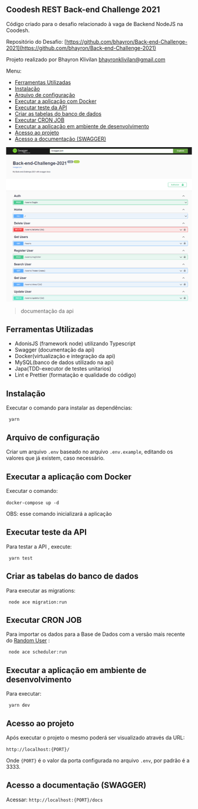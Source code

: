 ## Coodesh REST Back-end Challenge 2021

Código criado para o desafio relacionado à vaga de Backend NodeJS na Coodesh.

Repositório do Desafio: [https://github.com/bhayron/Back-end-Challenge-2021](https://github.com/bhayron/Back-end-Challenge-2021)

Projeto realizado por Bhayron Klivilan [bhayronklivilan@gmail.com](mailto:bhayronklivilan@gmail.com)

Menu:

- [Ferramentas Utilizadas](#ferramentas-utilizadas)
- [Instalação](#instalação)
- [Arquivo de configuração](#arquivo-de-configuração)
- [Executar a aplicação com Docker](#executar-a-aplicação-com-docker)
- [Executar teste da API](#executar-teste-da-api)
- [Criar as tabelas do banco de dados](#criar-as-tabelas-do-banco-de-dados)
- [Executar CRON JOB](#executar-cron-job)
- [Executar a aplicação em ambiente de desenvolvimento](#executar-a-aplicação-em-ambiente-de-desenvolvimento)
- [Acesso ao projeto](#acesso-ao-projeto)
- [Acesso a documentação (SWAGGER)](#acesso-a-documentação-swagger)

<img  src="readme.png"  alt="readme image">

> documentação da api

## Ferramentas Utilizadas

- AdonisJS (framework node) utilizando Typescript
- Swagger (documentação da api)
- Docker(virtualização e integração da api)
- MySQL(banco de dados utilizado na api)
- Japa(TDD-executor de testes unitarios)
- Lint e Prettier (formatação e qualidade do código)

## Instalação

Executar o comando para instalar as dependências:

```
 yarn
```

## Arquivo de configuração

Criar um arquivo `.env` baseado no arquivo `.env.example`, editando os valores que já existem, caso necessário.

## Executar a aplicação com Docker

Executar o comando:

`docker-compose up -d`

OBS: esse comando inicializará a aplicação

## Executar teste da API

Para testar a API , execute:

```
 yarn test
```

## Criar as tabelas do banco de dados

Para executar as migrations:

```
 node ace migration:run
```

## Executar CRON JOB

Para importar os dados para a Base de Dados com a versão mais recente do [Random User](https://randomuser.me/documentation#format) :

```
 node ace scheduler:run
```

## Executar a aplicação em ambiente de desenvolvimento

Para executar:

```
 yarn dev
```

## Acesso ao projeto

Após executar o projeto o mesmo poderá ser visualizado através da URL:

`http://localhost:{PORT}/`

Onde `{PORT}` é o valor da porta configurada no arquivo `.env`, por padrão é a 3333.

## Acesso a documentação (SWAGGER)

Acessar:
`http://localhost:{PORT}/docs`
